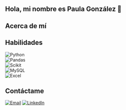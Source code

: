 ## Hola, mi nombre es Paula González 👋


## Acerca de mí


## Habilidades

![Python](https://img.shields.io/badge/Python-3776AB?style=for-the-badge&logo=python&logoColor=white&labelColor=3776AB)</br>
![Pandas](https://img.shields.io/badge/Pandas-150458?style=for-the-badge&logo=pandas&logoColor=white&labelColor=150458)</br>
![Scikit](https://img.shields.io/badge/Scikit-F7931E?style=for-the-badge&logo=scikit-learn&logoColor=white&labelColor=F7931E)</br>
![MySQL](https://img.shields.io/badge/MySQL-4479A1?style=for-the-badge&logo=mysql&logoColor=white&labelColor=4479A1)</br>
![Excel](https://img.shields.io/badge/Excel-16610E?style=for-the-badge)</br>

## Contáctame

[![Email](https://img.shields.io/badge/paulaglezgr@gmail.com-5A827E?style=for-the-badge&logo=gmail&logoColor=white&labelColor=5A827E)](mailto:paulaglezgr@gmail.com)
[![LinkedIn](https://img.shields.io/badge/Paula_González-3D90D7?style=for-the-badge)](https://www.linkedin.com/in/paulaglezgr/)
